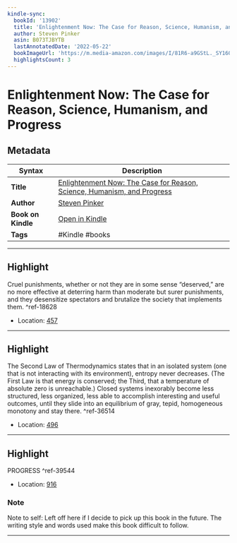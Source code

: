 ```yaml
---
kindle-sync:
  bookId: '13902'
  title: 'Enlightenment Now: The Case for Reason, Science, Humanism, and Progress'
  author: Steven Pinker
  asin: B073TJBYTB
  lastAnnotatedDate: '2022-05-22'
  bookImageUrl: 'https://m.media-amazon.com/images/I/81R6-a9GStL._SY160.jpg'
  highlightsCount: 3
---
```

# Enlightenment Now: The Case for Reason, Science, Humanism, and Progress

## Metadata

| Syntax | Description |
| ---------- | ---------- |
| **Title** | [Enlightenment Now: The Case for Reason, Science, Humanism, and Progress](https://www.amazon.com/dp/B073TJBYTB) |
| **Author** | [Steven Pinker](https://www.amazon.comundefined) |
| **Book on Kindle** | <a href="kindle://book?action=open&asin=B073TJBYTB" target="_blank">Open in Kindle</a> |
| **Tags** | #Kindle #books |

---

## Highlight

Cruel punishments, whether or not they are in some sense “deserved,” are no more effective at deterring harm than moderate but surer punishments, and they desensitize spectators and brutalize the society that implements them. ^ref-18628
- Location: [457](kindle://book?action=open&asin=B073TJBYTB&location=457)

---
## Highlight

The Second Law of Thermodynamics states that in an isolated system (one that is not interacting with its environment), entropy never decreases. (The First Law is that energy is conserved; the Third, that a temperature of absolute zero is unreachable.) Closed systems inexorably become less structured, less organized, less able to accomplish interesting and useful outcomes, until they slide into an equilibrium of gray, tepid, homogeneous monotony and stay there. ^ref-36514
- Location: [496](kindle://book?action=open&asin=B073TJBYTB&location=496)

---
## Highlight

PROGRESS ^ref-39544
- Location: [916](kindle://book?action=open&asin=B073TJBYTB&location=916)

### Note
Note to self: Left off here if I decide to pick up this book in the future. The writing style and words used make this book difficult to follow.

---
